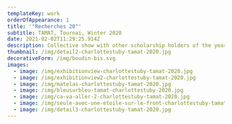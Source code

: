 ```yaml
---
templateKey: work
orderOfAppearance: 1
title: '"Recherches 20"'
subtitle: TAMAT, Tournai, Winter 2020
date: 2021-02-02T11:29:25.914Z
description: Collective show with other scholarship holders of the year 2020
thumbnail: /img/detail2-charlottestuby-tamat-2020.jpg
decorativeForm: /img/boudin-bis.svg
images:
  - image: /img/exhibitionview-charlottestuby-tamat-2020.jpg
  - image: /img/exhibitionview2-charlottestuby-tamat-2020.jpg
  - image: /img/matelas-charlottestuby-tamat-2020.jpg
  - image: /img/bleusurbleu-tamat-charlottestuby-2020.jpg
  - image: /img/ca-va-aller-2-charlottestuby-tamat-2020.jpg
  - image: /img/seule-avec-une-etoile-sur-le-front-charlottestuby-tamat-2020.jpg
  - image: /img/detail3-charlottestuby-tamat-2020.jpg
---
```

